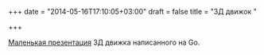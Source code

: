 +++
date = "2014-05-16T17:10:05+03:00"
draft = false
title = "3Д движок "

+++

<p><a href="https://www.youtube.com/watch?v=uzQ2dnVac3Y&amp;feature=youtu.be&amp;a">Маленькая презентация</a> 3Д движка написанного на Go.</p>

